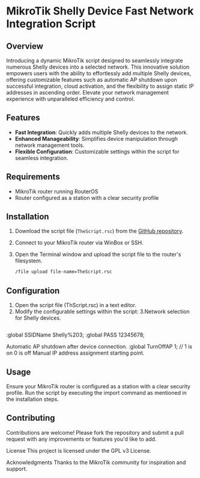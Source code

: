 # MikroTik Shelly Device Fast Network Integration Script

## Overview
Introducing a dynamic MikroTik script designed to seamlessly integrate numerous Shelly devices into a selected network. This innovative solution empowers users with the ability to effortlessly add multiple Shelly devices, offering customizable features such as automatic AP shutdown upon successful integration, cloud activation, and the flexibility to assign static IP addresses in ascending order. Elevate your network management experience with unparalleled efficiency and control.

## Features
- **Fast Integration**: Quickly adds multiple Shelly devices to the network.
- **Enhanced Manageability**: Simplifies device manipulation through network management tools.
- **Flexible Configuration**: Customizable settings within the script for seamless integration.

## Requirements
- MikroTik router running RouterOS
- Router configured as a station with a clear security profile

## Installation
1. Download the script file (`TheScript.rsc`) from the [GitHub repository](link-to-repo).
2. Connect to your MikroTik router via WinBox or SSH.
3. Open the Terminal window and upload the script file to the router's filesystem.

   ```bash
   /file upload file-name=TheScript.rsc
## Configuration
1. Open the script file (ThScript.rsc) in a text editor.
2. Modify the configurable settings within the script:
3.Network selection for Shelly devices.
   ```bash
  :global SSIDName Shelly%203;
  :global PASS 12345678;
  
Automatic AP shutdown after device connection.
:global TurnOffAP 1;  // 1 is on 0 is off
Manual IP address assignment starting point.

## Usage
Ensure your MikroTik router is configured as a station with a clear security profile.
Run the script by executing the import command as mentioned in the installation steps.

##  Contributing
Contributions are welcome! Please fork the repository and submit a pull request with any improvements or features you'd like to add.

License
This project is licensed under the GPL v3 License.

Acknowledgments
Thanks to the MikroTik community for inspiration and support.
